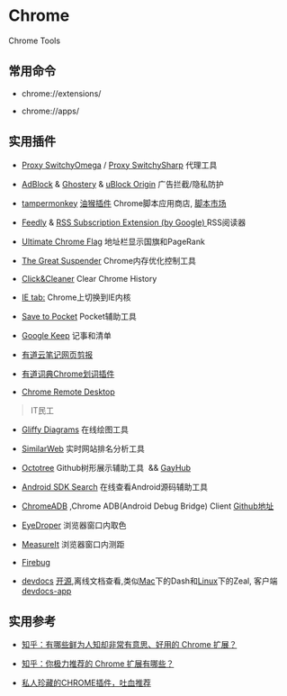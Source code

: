 # Chrome
Chrome Tools


## 常用命令

- chrome://extensions/

- chrome://apps/

## 实用插件

- [Proxy SwitchyOmega](https://github.com/FelisCatus/SwitchyOmega) / [Proxy SwitchySharp](http://www.samabox.com/projects/chrome/switchy)  代理工具

- [AdBlock](https://adblockplus.org/) & [Ghostery](https://www.ghostery.com/) & [uBlock Origin](https://chrome.google.com/webstore/detail/ublock-origin/cjpalhdlnbpafiamejdnhcphjbkeiagm) 广告拦截/隐私防护

- [tampermonkey](https://chrome.google.com/webstore/detail/tampermonkey/dhdgffkkebhmkfjojejmpbldmpobfkfo) [油猴插件]( http://tampermonkey.net/ )  Chrome脚本应用商店, [脚本市场](https://greasyfork.org/zh-CN/scripts)

- [Feedly](https://feedly.com/i/welcome) & [RSS Subscription Extension (by Google) ](https://chrome.google.com/webstore/detail/rss-subscription-extensio/nlbjncdgjeocebhnmkbbbdekmmmcbfjd)  RSS阅读器

- [Ultimate Chrome Flag](http://c7sky.com/chrome-flag-lite.html) 地址栏显示国旗和PageRank

- [The Great Suspender](https://chrome.google.com/webstore/detail/the-great-suspender/klbibkeccnjlkjkiokjodocebajanakg) Chrome内存优化控制工具

- [Click&Cleaner](https://www.hotcleaner.com/index.html ) Clear Chrome History

- [IE tab:](https://chrome.google.com/webstore/detail/ie-tab/hehijbfgiekmjfkfjpbkbammjbdenadd)  Chrome上切换到IE内核

- [Save to Pocket](https://getpocket.com/)  Pocket辅助工具

- [Google Keep](https://keep.google.com)  记事和清单

- [有道云笔记网页剪报](http://note.youdao.com/)

- [有道词典Chrome划词插件](http://cidian.youdao.com/chromeplus/)

- [Chrome Remote Desktop](https://support.google.com/chrome/answer/1649523?hl=en) 

> IT民工

- [Gliffy Diagrams](https://www.gliffy.com/)  在线绘图工具

- [SimilarWeb](https://www.similarweb.com/) 实时网站排名分析工具

- [Octotree](https://github.com/buunguyen/octotree/) Github树形展示辅助工具  && [GayHub](https://github.com/jawil/GayHub)   

- [Android SDK Search](https://github.com/romannurik/AndroidSDKSearchExtension)  在线查看Android源码辅助工具

- [ChromeADB](https://chrome.google.com/webstore/detail/chromeadb/fhdoijgfljahinnpbolfdimpcfoicmnm?hl=zh-CN) ,Chrome ADB(Android Debug Bridge) Client  [Github地址](https://github.com/importre/chromeadb) 

- [EyeDroper](https://chrome.google.com/webstore/detail/eye-dropper/hmdcmlfkchdmnmnmheododdhjedfccka)  浏览器窗口内取色

- [MeasureIt](https://chrome.google.com/webstore/detail/measureit/aonjhmdcgbgikgjapjckfkefpphjpgma)  浏览器窗口内测距  

- [Firebug](https://chrome.google.com/webstore/detail/firebug-lite-for-google-c/bmagokdooijbeehmkpknfglimnifench)  

- [devdocs](http://devdocs.io/) [开源](https://github.com/Thibaut/devdocs),离线文档查看,类似[Mac](https://github.com/skyseraph/Soft-Tools/blob/master/docs/Mac.md)下的Dash和[Linux](https://github.com/skyseraph/Soft-Tools/blob/master/docs/Linux.md)下的Zeal, 客户端[devdocs-app](https://github.com/egoist/devdocs-app)


## 实用参考  

- [知乎：有哪些鲜为人知却非常有意思、好用的 Chrome 扩展？](https://www.zhihu.com/question/23228162)

- [知乎：你极力推荐的 Chrome 扩展有哪些？](https://www.zhihu.com/question/19594682/)

- [私人珍藏的CHROME插件，吐血推荐](http://stormzhang.com/devtools/2016/01/15/google-chrome-extension/)



